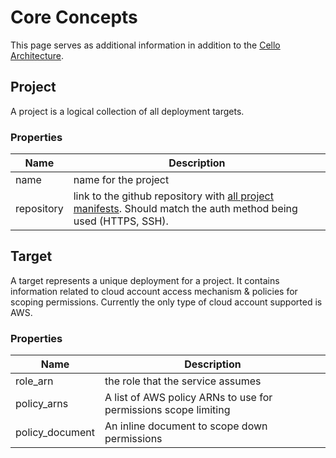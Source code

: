# Core Concepts

This page serves as additional information in addition to the [Cello Architecture](../architecture.md).

## Project

A project is a logical collection of all deployment targets.

### Properties

| Name       | Description                                                                                                                                                                                  |
| ---------- | -------------------------------------------------------------------------------------------------------------------------------------------------------------------------------------------- |
| name       | name for the project                                                                                                                                                                         |
| repository | link to the github repository with [all project manifests](https://github.com/cello-proj/cello/blob/main/manifests/cdk_manifest.yaml). Should match the auth method being used (HTTPS, SSH). |

## Target

A target represents a unique deployment for a project. It contains information related to cloud account access mechanism & policies for scoping permissions. Currently the only type of cloud account supported is AWS.

### Properties

| Name            | Description                                                     |
| --------------- | --------------------------------------------------------------- |
| role_arn        | the role that the service assumes                               |
| policy_arns     | A list of AWS policy ARNs to use for permissions scope limiting |
| policy_document | An inline document to scope down permissions                    |
